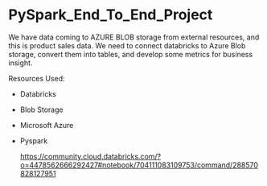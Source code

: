 # PySpark_End_To_End_Project

We have data coming to AZURE BLOB storage from external resources, and this is product sales data. We need to connect databricks to Azure Blob storage, convert them into tables, and develop some metrics for business insight.

Resources Used:
* Databricks
* Blob Storage
* Microsoft Azure
* Pyspark

  https://community.cloud.databricks.com/?o=4478562666292427#notebook/704111083109753/command/288570828127951
  

